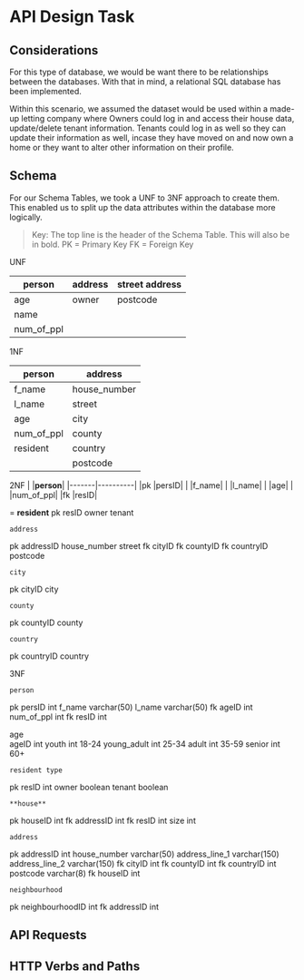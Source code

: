 # API Design Task

## Considerations

For this type of database, we would be want there to be relationships between the databases. With that in mind, a relational SQL database has been implemented. 

Within this scenario, we assumed the dataset would be used within a made-up letting company where Owners could log in and access their house data, update/delete tenant information. Tenants could log in as well so they can update their information as well, incase they have moved on and now own a home or they want to alter other information on their profile. 

## Schema

For our Schema Tables, we took a UNF to 3NF approach to create them. This enabled us to split up the data attributes within the database more logically. 

> Key: The top line is the header of the Schema Table. This will also be in bold. 
> PK = Primary Key
> FK = Foreign Key

UNF 				
				
|person|address|street address|
|-------|--------|----------|
|age  |owner| postcode |
|name|
|num_of_ppl|		


1NF		
		
|person		|address|
|---------------|--------|
|f_name	  	|house_number|
|l_name	  	|street|
|age	     	|city|
|num_of_ppl	|county|
|resident 	|country|
|	        |postcode|


2NF
|	|**person**|
|-------|----------|
|pk	|persID|
|	|f_name|
|	|l_name|
|	|age|
|	|num_of_ppl|
|fk	|resID|


=	**resident**
pk	resID
	owner
	tenant



	address
pk	addressID
	house_number
	street
fk	cityID
fk	countyID
fk	countryID
	postcode


	city
pk	cityID
	city



	county
pk	countyID
	county



	country
pk	countryID
	country


3NF	
		
	person	
pk	persID	int
	f_name	varchar(50)
	l_name	varchar(50)
fk	ageID	int
	num_of_ppl	int
fk	resID	int


age		
ageID	int	
youth	int	18-24
young_adult	int	25-34
adult	int	35-59
senior	int	60+


	resident type	
pk	resID	int
	owner	boolean
	tenant	boolean


	**house**	
pk	houseID	    int
fk	addressID	  int
fk	resID	      int
    size        int



	address	
pk	addressID	int
	house_number	varchar(50)
	address_line_1	varchar(150)
	address_line_2	varchar(150)
fk	cityID	int
fk	countyID	int
fk	countryID	int
	postcode	varchar(8)
fk	houseID	int


	neighbourhood	
pk	neighbourhoodID	int
fk	addressID	int


## API Requests 


## HTTP Verbs and Paths


